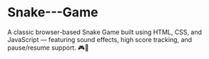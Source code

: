 # Snake---Game
A classic browser-based Snake Game built using HTML, CSS, and JavaScript — featuring sound effects, high score tracking, and pause/resume support. 🎮🐍
